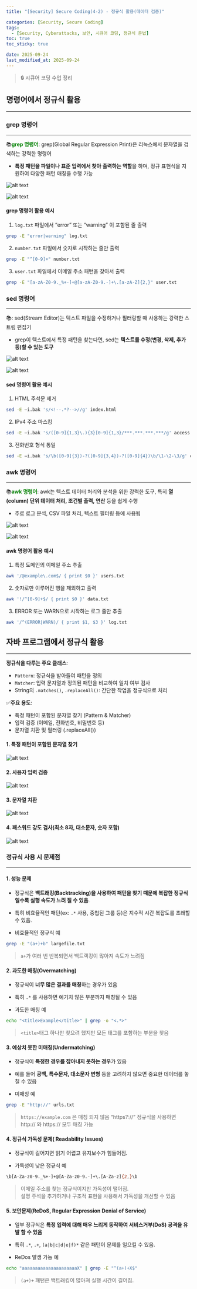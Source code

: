 ```yaml
---
title: "[Security] Secure Coding(4-2) - 정규식 활용(데이터 검증)"

categories: [Security, Secure Coding]
tags:
  - [Security, Cyberattacks, 보안, 시큐어 코딩, 정규식 문법]
toc: true
toc_sticky: true

date: 2025-09-24
last_modified_at: 2025-09-24
---
```

>🔒 시큐어 코딩 수업 정리

## 명령어에서 정규식 활용
---
### grep 명령어
---
📚**<span style="color: #008000">grep 명령어</span>**: grep(Global Regular Expression Print)은 리눅스에서 문자열을 검색하는 강력한 명령어

* **특정 패턴을 파일이나 표준 입력에서 찾아 출력하는 역할**을 하며, 정규 표현식을 지원하여 다양한 패턴 매칭을 수행 가능

![alt text](../assets/img/SC/grepsc.png)

![alt text](../assets/img/SC/grepscop.png)

#### grep 명령어 활용 예시
1. `log.txt` 파일에서 “error” 또는 “warning” 이 포함된 줄 출력

```bash
grep -E "error|warning" log.txt
```

2. `number.txt` 파일에서 숫자로 시작하는 줄만 출력

```bash
grep -E "^[0-9]+" number.txt
```

3. `user.txt` 파일에서 이메일 주소 패턴을 찾아서 출력

```bash
grep -E "[a-zA-Z0-9._%+-]+@[a-zA-Z0-9.-]+\.[a-zA-Z]{2,}" user.txt
```

### sed 명령어
---
📚**<span style="color: #008000"></span>**: sed(Stream Editor)는 텍스트 파일을 수정하거나 필터링할 때 사용하는 강력한 스트림 편집기

* grep이 텍스트에서 특정 패턴을 찾는다면, sed는 **텍스트를 수정(변경, 삭제, 추가 등)할 수 있는 도구**

![alt text](../assets/img/SC/sedsc.png)

![alt text](../assets/img/SC/sedscop.png)

#### sed 명령어 활용 예시
1. HTML 주석문 제거

```bash
sed -E –i.bak 's/<!--.*?-->//g' index.html
```

2. IPv4 주소 마스킹

```bash
sed -E –i.bak 's/([0-9]{1,3}\.){3}[0-9]{1,3}/***.***.***.***/g' access.log
```

3. 전화번호 형식 통일

```bash
sed -E –i.bak 's/\b([0-9]{3})-?([0-9]{3,4})-?([0-9]{4})\b/\1-\2-\3/g' contact.txt
```

### awk 명령어
---
📚**<span style="color: #008000">awk 명령어</span>**: awk는 텍스트 데이터 처리와 분석을 위한 강력한 도구, 특히 **열(column) 단위 데이터 처리, 조건별 출력, 연산** 등을 쉽게 수행

* 주로 로그 분석, CSV 파일 처리, 텍스트 필터링 등에 사용됨

![alt text](../assets/img/SC/awksc.png)

![alt text](../assets/img/SC/awkscop.png)

#### awk 명령어 활용 예시
1. 특정 도메인의 이메일 주소 추출

```bash
awk '/@example\.com$/ { print $0 }' users.txt
```

2. 숫자로만 이루어진 행을 제외하고 출력

```bash
awk '!/^[0-9]+$/ { print $0 }' data.txt
```

3. ERROR 또는 WARN으로 시작하는 로그 줄만 추출

```bash
awk '/^(ERROR|WARN)/ { print $1, $3 }' log.txt
```

## 자바 프로그램에서 정규식 활용
---
**정규식을 다루는 주요 클래스**:  
* `Pattern`: 정규식을 받아들여 패턴을 정의
* `Matcher`: 입력 문자열과 정의된 패턴을 비교하여 일치 여부 검사
* String의 `.matches()`, `.replaceAll()`: 간단한 작업을 정규식으로 처리

✅**주요 용도**:  
* 특정 패턴이 포함된 문자열 찾기 (Pattern & Matcher)
* 입력 검증 (이메일, 전화번호, 비밀번호 등)
* 문자열 치환 및 필터링 (.replaceAll())

#### 1. 특정 패턴이 포함된 문자열 찾기

![alt text](../assets/img/SC/javapgsc.png)

#### 2. 사용자 입력 검증

![alt text](../assets/img/SC/javapgsc1.png)

#### 3. 문자열 치환

![alt text](../assets/img/SC/javapgsc2.png)

#### 4. 패스워드 강도 검사(최소 8자, 대소문자, 숫자 포함)

![alt text](../assets/img/SC/javapgsc3.png)

### 정규식 사용 시 문제점
---
#### 1. 성능 문제
* 정규식은 **백트래킹(Backtracking)을 사용하여 패턴을 찾기 때문에 복잡한 정규식일수록 실행 속도가 느려 질 수 있음**.
* 특히 비효율적인 패턴(ex: `.*` 사용, 중첩된 그룹 등)은 지수적 시간 복잡도를 초래할 수 있음.

* 비효율적인 정규식 예

```bash
grep -E "(a+)+b" largefile.txt
```

> `a+`가 여러 번 반복되면서 백트랙킹이 많아져 속도가 느려짐

#### 2. 과도한 매칭(Overmatching)
* 정규식이 **너무 많은 결과를 매칭**하는 경우가 있음
* 특히 `.*` 를 사용하면 예기치 않은 부분까지 매칭될 수 있음

* 과도한 매칭 예

```bash
echo "<title>Example</title>" | grep -o "<.*>"
```

> `<title>`태그 하나만 찾으려 했지만 모든 태그를 포함하는 부분을 찾음

#### 3. 예상치 못한 미매칭(Undermatching)
* 정규식이 **특정한 경우를 잡아내지 못하는 경우**가 있음
* 예를 들어 **공백, 특수문자, 대소문자 변형** 등을 고려하지 않으면 중요한 데이터를 놓칠 수 있음

* 미매칭 예

```bash
grep -E "http://" urls.txt
```

> `https://example.com` 은 매칭 되지 않음 “https?://” 정규식을 사용하면 http:// 와 https:// 모두 매칭 가능

#### 4. 정규식 가독성 문제( Readability Issues)
* 정규식이 길어지면 읽기 어렵고 유지보수가 힘들어짐.

* 가독성이 낮은 정규식 예

```bash
\b[A-Za-z0-9._%+-]+@[A-Za-z0-9.-]+\.[A-Za-z]{2,}\b
```

> 이메일 주소를 찾는 정규식이지만 가독성이 떨어짐.  
> 설명 주석을 추가하거나 구조적 표현을 사용해서 가독성을 개선할 수 있음

#### 5. 보안문제(ReDoS, Regular Expression Denial of Service)
* 일부 정규식은 **특정 입력에 대해 매우 느리게 동작하여 서비스거부(DoS) 공격을 유발 할 수 있음**
* 특히 `.*`, `.+`, `(a|b|c|d|e|f)*` 같은 패턴이 문제를 일으킬 수 있음.

* ReDos 발생 가능 예

```bash
echo "aaaaaaaaaaaaaaaaaaaaaX" | grep -E "^(a+)+X$"
```

> `(a+)+` 패턴은 백트래킹이 많아져 실행 시간이 길어짐. 